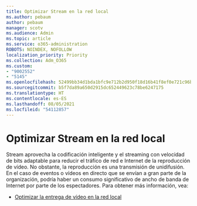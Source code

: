 ```yaml
---
title: Optimizar Stream en la red local
ms.author: pebaum
author: pebaum
manager: scotv
ms.audience: Admin
ms.topic: article
ms.service: o365-administration
ROBOTS: NOINDEX, NOFOLLOW
localization_priority: Priority
ms.collection: Adm_O365
ms.custom:
- "9002552"
- "5145"
ms.openlocfilehash: 52499bb34d1bda1bfc9e712b2d950f18d16b41f8ef0e721c96b189b07f1cd461
ms.sourcegitcommit: b5f7da89a650d2915dc652449623c78be6247175
ms.translationtype: HT
ms.contentlocale: es-ES
ms.lasthandoff: 08/05/2021
ms.locfileid: "54112857"
---
```

# <a name="optimizing-stream-within-my-local-network"></a>Optimizar Stream en la red local

Stream aprovecha la codificación inteligente y el streaming con velocidad de bits adaptable para reducir el tráfico de red e Internet de la reproducción de vídeo. No obstante, la reproducción es una transmisión de unidifusión. En el caso de eventos o vídeos en directo que se envían a gran parte de la organización, podría haber un consumo significativo de ancho de banda de Internet por parte de los espectadores. Para obtener más información, vea:

- [Optimizar la entrega de vídeo en la red local](https://docs.microsoft.com/stream/network-overview#optimizing-video-delivery-within-my-local-network)
